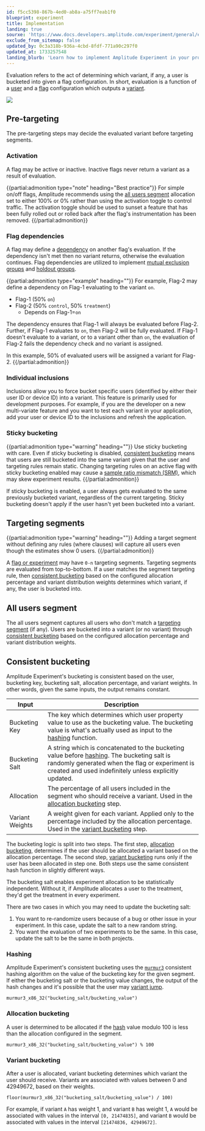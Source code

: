 ```yaml
---
id: f5cc5398-867b-4ed0-ab8a-a75ff7eab1f0
blueprint: experiment
title: Implementation
landing: true
sourxe: 'https://www.docs.developers.amplitude.com/experiment/general/evaluation/implementation/'
exclude_from_sitemap: false
updated_by: 0c3a318b-936a-4cbd-8fdf-771a90c297f0
updated_at: 1733257548
landing_blurb: 'Learn how to implement Amplitude Experiment in your product.'
---
```

Evaluation refers to the act of determining which variant, if any, a user is bucketed into given a flag configuration. In short, evaluation is a function of a [user](/docs/feature-experiment/data-model#users) and a [flag](/docs/feature-experiment/data-model#flags-and-experiments) configuration which outputs a [variant](/docs/feature-experiment/data-model#variants).

![](statamic://asset::help_center_conversions::experiment/evaluation-implementation.drawio.svg)


## Pre-targeting

The pre-targeting steps may decide the evaluated variant before targeting segments.

### Activation

A flag may be active or inactive. Inactive flags never return a variant as a result of evaluation.

{{partial:admonition type="note" heading="Best practice"}}
For simple on/off flags, Amplitude recommends using the [all users segment](#all-users-segment) allocation set to either 100% or 0% rather than using the activation toggle to control traffic. The activation toggle should be used to sunset a feature that has been fully rolled out or rolled back after the flag's instrumentation has been removed.
{{/partial:admonition}}

### Flag dependencies

A flag may define a [dependency](/docs/feature-experiment/under-the-hood/flag-dependencies) on another flag's evaluation. If the dependency isn't met then no variant returns, otherwise the evaluation continues. Flag dependencies are utilized to implement [mutual exclusion groups](/docs/feature-experiment/under-the-hood/flag-dependencies#mutual-exclusion-groups) and [holdout groups](/docs/feature-experiment/under-the-hood/flag-dependencies#holdout-groups).

{{partial:admonition type="example" heading=""}}
For example, Flag-2 may define a dependency on Flag-1 evaluating to the variant `on`.

* Flag-1 (50% `on`)
* Flag-2 (50% `control`, 50% `treatment`)
    * Depends on Flag-1=`on`

The dependency ensures that Flag-1 will always be evaluated before Flag-2. Further, if Flag-1 evaluates to `on`, then Flag-2 will be fully evaluated. If Flag-1 doesn't evaluate to a variant, or to a variant other than `on`, the evaluation of Flag-2 fails the dependency check and no variant is assigned.

In this example, 50% of evaluated users will be assigned a variant for Flag-2.
{{/partial:admonition}}

### Individual inclusions

Inclusions allow you to force bucket specific users (identified by either their user ID or device ID) into a variant. This feature is primarily used for development purposes. For example, if you are the developer on a new multi-variate feature and you want to test each variant in your application, add your user or device ID to the inclusions and refresh the application.

### Sticky bucketing

{{partial:admonition type="warning" heading=""}}
Use sticky bucketing with care. Even if sticky bucketing is disabled, [consistent bucketing](#consistent-bucketing) means that users are still bucketed into the same variant given that the user and targeting rules remain static. Changing targeting rules on an active flag with sticky bucketing enabled may cause a [sample ratio mismatch (SRM)](/docs/feature-experiment/troubleshooting/sample-ratio-mismatch), which may skew experiment results.
{{/partial:admonition}}

If sticky bucketing is enabled, a user always gets evaluated to the same previously bucketed variant, regardless of the current targeting. Sticky bucketing doesn't apply if the user hasn't yet been bucketed into a variant.

## Targeting segments

{{partial:admonition type="warning" heading=""}}
Adding a target segment without defining any rules (where clauses) will capture all users even though the estimates show 0 users.
{{/partial:admonition}}

A [flag or experiment](/docs/feature-experiment/data-model#flags-and-experiments) may have `0-n` targeting segments. Targeting segments are evaluated from top-to-bottom. If a user matches the segment targeting rule, then [consistent bucketing](#consistent-bucketing) based on the configured allocation percentage and variant distribution weights determines which variant, if any, the user is bucketed into.

## All users segment

The all users segment captures all users who don't match a [targeting segment](#targeting-segments) (if any). Users are bucketed into a variant (or no variant) through [consistent bucketing](#consistent-bucketing) based on the configured allocation percentage and variant distribution weights.

## Consistent bucketing

Amplitude Experiment's bucketing is consistent based on the user, bucketing key, bucketing salt, allocation percentage, and variant weights. In other words, given the same inputs, the output remains constant.

| <div class='med-big-column'> Input </div> | Description |
| --- | --- |
| Bucketing Key | The key which determines which user property value to use as the bucketing value. The bucketing value is what's actually used as input to the [hashing](#hashing) function. |
| Bucketing Salt | A string which is concatenated to the bucketing value before [hashing](#hashing). The bucketing salt is randomly generated when the flag or experiment is created and used indefinitely unless explicitly updated. |
| Allocation | The percentage of all users included in the segment who should receive a variant. Used in the [allocation bucketing](#allocation-bucketing) step. |
| Variant Weights | A weight given for each variant. Applied only to the percentage included by the allocation percentage. Used in the [variant bucketing](#variant-bucketing) step. |

The bucketing logic is split into two steps. The first step, [allocation bucketing](#allocation-bucketing), determines if the user should be allocated a variant based on the allocation percentage. The second step, [variant bucketing](#variant-bucketing) runs only if the user has been allocated in step one. Both steps use the same consistent hash function in slightly different ways.

The bucketing salt enables experiment allocation to be statistically independent. Without it, if Amplitude allocates a user to the treatment, they'd get the treatment in every experiment.

There are two cases in which you may need to update the bucketing salt:

1. You want to re-randomize users because of a bug or other issue in your experiment. In this case, update the salt to a new random string.
2. You want the evaluation of two experiments to be the same. In this case, update the salt to be the same in both projects.

### Hashing

Amplitude Experiment's consistent bucketing uses the [`murmur3`](https://en.wikipedia.org/wiki/MurmurHash) consistent hashing algorithm on the value of the bucketing key for the given segment. If either the bucketing salt or the bucketing value changes, the output of the hash changes and it's possible that the user may [variant jump](/docs/feature-experiment/troubleshooting/variant-jumping). 

```text
murmur3_x86_32("bucketing_salt/bucketing_value")
```

### Allocation bucketing

A user is determined to be allocated if the [hash](#hashing) value modulo 100 is less than the allocation configured in the segment.

```text
murmur3_x86_32("bucketing_salt/bucketing_value") % 100
```

### Variant bucketing

After a user is allocated, variant bucketing determines which variant the user should receive. Variants are associated with values between 0 and 42949672, based on their weights.

```text
floor(murmur3_x86_32("bucketing_salt/bucketing_value") / 100)
```

For example, if variant `A` has weight 1, and variant `B` has weight 1, `A` would be associated with values in the interval `[0, 21474835]`, and variant `B` would be associated with values in the interval `[21474836, 42949672]`.
